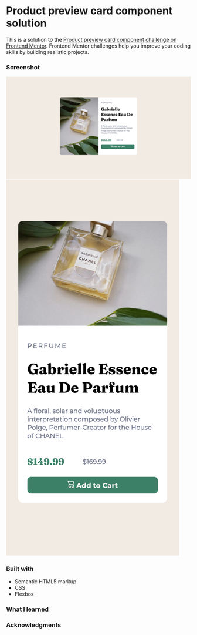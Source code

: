 # Product preview card component solution

This is a solution to the [Product preview card component challenge on Frontend Mentor](https://www.frontendmentor.io/challenges/product-preview-card-component-GO7UmttRfa). Frontend Mentor challenges help you improve your coding skills by building realistic projects. 

### Screenshot

![See screenshot](./screenshot1.png)
![See screenshot](./screenshot2.png)

### Built with

- Semantic HTML5 markup
- CSS
- Flexbox

### What I learned 

### Acknowledgments
